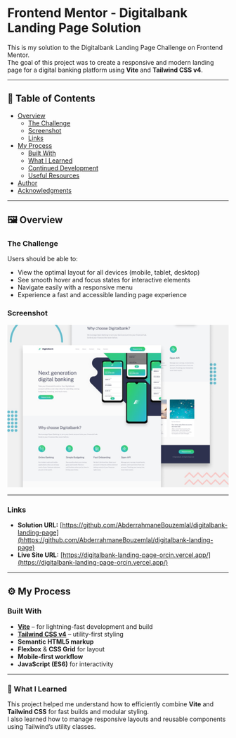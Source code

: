 # Frontend Mentor - Digitalbank Landing Page Solution

This is my solution to the Digitalbank Landing Page Challenge on Frontend Mentor.  
The goal of this project was to create a responsive and modern landing page for a digital banking platform using **Vite** and **Tailwind CSS v4**.

---

## 🧭 Table of Contents
- [Overview](#overview)
  - [The Challenge](#the-challenge)
  - [Screenshot](#screenshot)
  - [Links](#links)
- [My Process](#my-process)
  - [Built With](#built-with)
  - [What I Learned](#what-i-learned)
  - [Continued Development](#continued-development)
  - [Useful Resources](#useful-resources)
- [Author](#author)
- [Acknowledgments](#acknowledgments)

---

## 🖼️ Overview

### The Challenge

Users should be able to:

- View the optimal layout for all devices (mobile, tablet, desktop)
- See smooth hover and focus states for interactive elements
- Navigate easily with a responsive menu
- Experience a fast and accessible landing page experience

### Screenshot

![Digitalbank Landing Page Screenshot](./preview.jpg)

---

### Links

- **Solution URL:** [https://github.com/AbderrahmaneBouzemlal/digitalbank-landing-page](hhttps://github.com/AbderrahmaneBouzemlal/digitalbank-landing-page)
- **Live Site URL:** [https://digitalbank-landing-page-orcin.vercel.app/](https://digitalbank-landing-page-orcin.vercel.app/)

---

## ⚙️ My Process

### Built With

- **[Vite](https://vitejs.dev/)** – for lightning-fast development and build  
- **[Tailwind CSS v4](https://tailwindcss.com/)** – utility-first styling  
- **Semantic HTML5 markup**  
- **Flexbox** & **CSS Grid** for layout  
- **Mobile-first workflow**  
- **JavaScript (ES6)** for interactivity  

---

### 🧠 What I Learned

This project helped me understand how to efficiently combine **Vite** and **Tailwind CSS** for fast builds and modular styling.  
I also learned how to manage responsive layouts and reusable components using Tailwind’s utility classes.